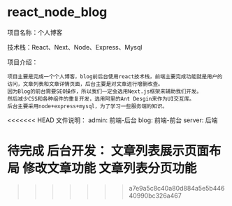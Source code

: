 # react_node_blog
项目名称：个人博客

技术栈：React、Next、Node、Express、Mysql

项目介绍：

    项目主要是完成一个个人博客，blog前后台使用react技术栈，前端主要完成功能就是用户的访问，文章列表和文章详情页面，后台主要是对文章进行增删改查。
    因为Blog的前台需要SEO操作，所以我们一定会选用Next.js框架来辅助我们开发。
    然后减少CSS和各种组件的重复开发，选用阿里的Ant Desgin来作为UI交互库。
    后台主要采用node+express+mysql，为了学习一些服务端的知识。

<<<<<<< HEAD
文件说明：
    admin: 前端-后台
    blog: 前端-前台
    server: 后端

待完成
    后台开发：
        文章列表展示页面布局
        修改文章功能
        文章列表分页功能
=======

>>>>>>> a7e9a5c8c40a80d884a5e5b44640990bc326a467
